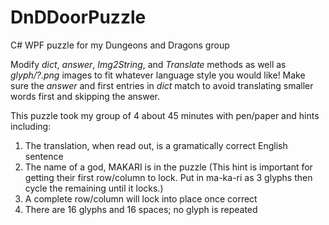 # DnDDoorPuzzle
C# WPF puzzle for my Dungeons and Dragons group

Modify _dict_, _answer_, _Img2String_, and _Translate_ methods as well as _glyph/?.png_ images to fit whatever language style you would like!
Make sure the _answer_ and first entries in _dict_ match to avoid translating smaller words first and skipping the answer.

This puzzle took my group of 4 about 45 minutes with pen/paper and hints including:
1. The translation, when read out, is a gramatically correct English sentence 
2. The name of a god, MAKARI is in the puzzle 
(This hint is important for getting their first row/column to lock. Put in ma-ka-ri as 3 glyphs then cycle the remaining until it locks.)
3. A complete row/column will lock into place once correct
4. There are 16 glyphs and 16 spaces; no glyph is repeated